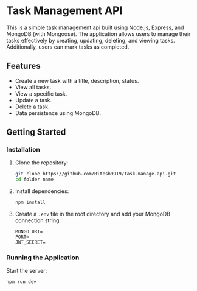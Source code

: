 # Task Management API

This is a simple task management api built using Node.js, Express, and MongoDB (with Mongoose). The application allows users to manage their tasks effectively by creating, updating, deleting, and viewing tasks. Additionally, users can mark tasks as completed.

## Features

- Create a new task with a title, description, status.
- View all tasks.
- View a specific task.
- Update a task.
- Delete a task.
- Data persistence using MongoDB.

## Getting Started

### Installation

1. Clone the repository:

   ```bash
   git clone https://github.com/Ritesh9919/task-manage-api.git
   cd folder name
   ```

2. Install dependencies:

   ```bash
   npm install
   ```

3. Create a `.env` file in the root directory and add your MongoDB connection string:

   ```
   MONGO_URI=
   PORT=
   JWT_SECRET=
   ```

### Running the Application

Start the server:

```bash
npm run dev
```
